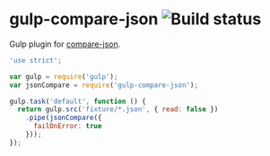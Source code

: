 # gulp-compare-json ![Build status](https://travis-ci.org/nolemmings/gulp-compare-json.svg?branch=master)

Gulp plugin for [compare-json](https://github.com/nolemmings/compare-json).

```javascript
'use strict';

var gulp = require('gulp');
var jsonCompare = require('gulp-compare-json');

gulp.task('default', function () {
  return gulp.src('fixture/*.json', { read: false })
    .pipe(jsonCompare({
      failOnError: true
    }));
});
```
